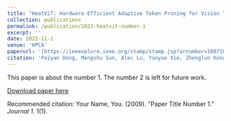 ```yaml
---
title: "HeatViT: Hardware-Efficient Adaptive Token Pruning for Vision Transformers"
collection: publications
permalink: /publication/2023-heatvit-number-1
excerpt: ''
date: 2022-11-1
venue: 'HPCA'
paperurl: '[https://ieeexplore.ieee.org/stamp/stamp.jsp?arnumber=10071047]'
citation: 'Peiyan Dong, Mengshu Sun, Alec Lu, Yanyue Xie, Zhenglun Kong, Xin Meng, Xue Lin, Zhenman Fang, Yanzhi Wang'
---
```

This paper is about the number 1. The number 2 is left for future work.

[Download paper here](http://academicpages.github.io/files/paper1.pdf)

Recommended citation: Your Name, You. (2009). "Paper Title Number 1." <i>Journal 1</i>. 1(1).
